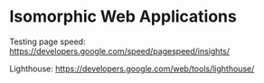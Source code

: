 # Isomorphic Web Applications

Testing page speed:
https://developers.google.com/speed/pagespeed/insights/

Lighthouse:
https://developers.google.com/web/tools/lighthouse/
